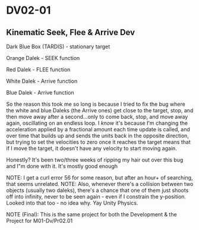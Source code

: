 # DV02-01
## Kinematic Seek, Flee &amp; Arrive Dev

Dark Blue Box (TARDIS) - stationary target

Orange Dalek - SEEK function

Red Dalek    - FLEE function

White Dalek  - Arrive function

Blue Dalek   - Arrive function


So the reason this took me so long is because I tried to fix the bug where the white and blue Daleks (the Arrive ones) get close to the target, stop, and then move away after a second...only to come back, stop, and move away again, oscillating on an endless loop. I *know* it's because I'm changing the acceleration applied by a fractional amount each time update is called, and over time that builds up and sends the units back in the opposite direction, but trying to set the velocities to zero once it reaches the target means that if I move the target, it doesn't have any velocity to start moving again.

Honestly? It's been two/three weeks of ripping my hair out over this bug and I"m done with it. It's mostly good enough

NOTE: I get a curl error 56 for some reason, but after an hour+ of searching, that seems unrelated. 
NOTE: Also, whenever there's a collision between two objects (usually two daleks), there's a chance that one of them just shoots off into infinity, never to be seen again - even if I constrain the y-position. Looked into that too - no idea why. Yay Unity Physics.

NOTE (Final): This is the same project for both the Development & the Project for M01-Dv/Pr02.01

